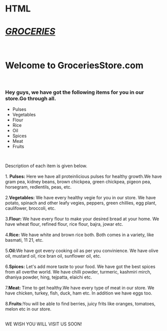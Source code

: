 # HTML
<html>
<head>
<title>GROCERIES</title>
</head>
<body>
<body>
<align='center'><h1><b><i><u>GROCERIES</u></i></b></h1></align='center'><br>
<h1> Welcome to GroceriesStore.com</h1><br>
<h3>Hey guys, we have got the following items for you in our store.Go through all.</h3>
<ul>
<li>Pulses</li>
<li>Vegetables</li>
<li>Flour</li>
<li>Rice</li>
<li>Oil</li>
<li>Spices</li>
<li>Meat</li>
<li>Fruits</li>
</ul>
<br>
<p>Description of each item is given below.<br><br>
1. <b>Pulses:</b> Here we have all proteinlicious pulses for healthy growth.We have gram pea, kidney beans,
 brown chickpea, green chickpea, pigeon pea, horsegram, redlentils, peas, etc.<br><br>
2.<b>Vegetables:</b> We have every healthy vegie for you in our store. We have potato, spinach and other leafy vegies, peppers, 
green chillies, egg  plant, caulifower, broccoli, etc.<br><br>
3.<b>Flour:</b> We have every flour to make your desired bread at your home. We have wheat  flour, 
refined flour, rice flour, bajra, jowar etc.<br><br>
4.<b>Rice:</b> We have white and brown rice both. Both comes in a variety, like basmati, 11 21, etc. <br><br>
5.<b>Oil:</b>We have got every cooking oil as per you convinience. We have olive oil, mustard oil, rice bran oil, 
sunflower oil, etc.<br><br>
6.<b>Spices:</b> Let's add more taste to your food. We have got the best spices from all overthe world. We have chilli powder, turmeric, 
kashmiri mirch, dhaniya powder, hing, tejpatta, elaichi etc.<br><br>
7.<b>Meat:</b> Time to get healthy.We have every type of meat in our store. We have chicken, turkey, fish, duck, 
ham etc. In addition we have eggs too. <br><br>
8.<b>Fruits:</b>You will be able to find berries, juicy frits like oranges, tomatoes, melon etc in our store.<br><br>
</p>
 <p>
WE WISH YOU WILL VISIT US SOON!</p>
</body>
</html>


  

